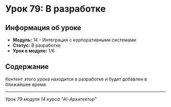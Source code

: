# Урок 79: В разработке

## Информация об уроке
- **Модуль:** 14 - Интеграция с корпоративными системами
- **Статус:** В разработке
- **Урок в модуле:** 1/6

## Содержание
Контент этого урока находится в разработке и будет добавлен в ближайшее время.

---
*Урок 79 модуля 14 курса "AI-Архитектор"*
